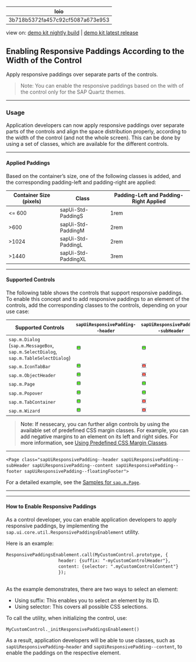 <!-- loio3b718b5372fa457c92cf5087a673e953 -->

| loio |
| -----|
| 3b718b5372fa457c92cf5087a673e953 |

<div id="loio">

view on: [demo kit nightly build](https://openui5nightly.hana.ondemand.com/#/topic/3b718b5372fa457c92cf5087a673e953) | [demo kit latest release](https://openui5.hana.ondemand.com/#/topic/3b718b5372fa457c92cf5087a673e953)</div>

## Enabling Responsive Paddings According to the Width of the Control

Apply responsive paddings over separate parts of the controls.

> Note:
> You can enable the responsive paddings based on the with of the control only for the SAP Quartz themes.
> 
> 

***

<a name="loio3b718b5372fa457c92cf5087a673e953__section_d2f_1pv_jjb"/>

### Usage

Application developers can now apply responsive paddings over separate parts of the controls and align the space distribution properly, according to the width of the control \(and not the whole screen\). This can be done by using a set of classes, which are available for the different controls.

***

#### Applied Paddings

Based on the container’s size, one of the following classes is added, and the corresponding padding-left and padding-right are applied:

|Container Size \(pixels\)|Class|Padding-Left and Padding-Right Applied|
|-------------------------|-----|--------------------------------------|
|<= 600|sapUi-Std-PaddingS|1rem|
|\>600|sapUi-Std-PaddingM|2rem|
|\>1024|sapUi-Std-PaddingL|2rem|
|\>1440|sapUi-Std-PaddingXL|3rem|

***

#### Supported Controls

The following table shows the controls that support responsive paddings. To enable this concept and to add responsive paddings to an element of the controls, add the corresponding classes to the controls, depending on your use case:

|Supported Controls| `sapUiResponsivePadding--header` | `sapUiResponsivePadding--subHeader` | `sapUiResponsivePadding--content` | `sapUiResponsivePadding--footer` | `sapUiResponsivePadding--floatingFooter` |
|------------------|----------------------------------|-------------------------------------|-----------------------------------|----------------------------------|------------------------------------------|
| `sap.m.Dialog` \(`sap.m.MessageBox`, `sap.m.SelectDialog`, `sap.m.TableSelectDialog`\)| ![Yes](loio3cb17ee88aed44d2bf1d14b97728c709_LowRes.gif) | ![Yes](loio3cb17ee88aed44d2bf1d14b97728c709_LowRes.gif) | ![Yes](loio3cb17ee88aed44d2bf1d14b97728c709_LowRes.gif) | ![Yes](loio3cb17ee88aed44d2bf1d14b97728c709_LowRes.gif) | ![No](loio5befb5af20ed42fd9052a99014d953a3_LowRes.gif) |
| `sap.m.IconTabBar` | ![Yes](loio3cb17ee88aed44d2bf1d14b97728c709_LowRes.gif) | ![No](loio5befb5af20ed42fd9052a99014d953a3_LowRes.gif) | ![Yes](loio3cb17ee88aed44d2bf1d14b97728c709_LowRes.gif) | ![No](loio5befb5af20ed42fd9052a99014d953a3_LowRes.gif) | ![No](loio5befb5af20ed42fd9052a99014d953a3_LowRes.gif) |
| `sap.m.ObjectHeader` | ![Yes](loio3cb17ee88aed44d2bf1d14b97728c709_LowRes.gif) | ![No](loio5befb5af20ed42fd9052a99014d953a3_LowRes.gif) | ![No](loio5befb5af20ed42fd9052a99014d953a3_LowRes.gif) | ![No](loio5befb5af20ed42fd9052a99014d953a3_LowRes.gif) | ![No](loio5befb5af20ed42fd9052a99014d953a3_LowRes.gif) |
| `sap.m.Page` | ![Yes](loio3cb17ee88aed44d2bf1d14b97728c709_LowRes.gif) | ![Yes](loio3cb17ee88aed44d2bf1d14b97728c709_LowRes.gif) | ![Yes](loio3cb17ee88aed44d2bf1d14b97728c709_LowRes.gif) | ![Yes](loio3cb17ee88aed44d2bf1d14b97728c709_LowRes.gif) | ![Yes](loio3cb17ee88aed44d2bf1d14b97728c709_LowRes.gif) |
| `sap.m.Popover` | ![Yes](loio3cb17ee88aed44d2bf1d14b97728c709_LowRes.gif) | ![Yes](loio3cb17ee88aed44d2bf1d14b97728c709_LowRes.gif) | ![Yes](loio3cb17ee88aed44d2bf1d14b97728c709_LowRes.gif) | ![Yes](loio3cb17ee88aed44d2bf1d14b97728c709_LowRes.gif) | ![No](loio5befb5af20ed42fd9052a99014d953a3_LowRes.gif) |
| `sap.m.TabContainer` | ![Yes](loio3cb17ee88aed44d2bf1d14b97728c709_LowRes.gif) | ![No](loio5befb5af20ed42fd9052a99014d953a3_LowRes.gif) | ![No](loio5befb5af20ed42fd9052a99014d953a3_LowRes.gif) | ![No](loio5befb5af20ed42fd9052a99014d953a3_LowRes.gif) | ![No](loio5befb5af20ed42fd9052a99014d953a3_LowRes.gif) |
| `sap.m.Wizard` | ![Yes](loio3cb17ee88aed44d2bf1d14b97728c709_LowRes.gif) | ![No](loio5befb5af20ed42fd9052a99014d953a3_LowRes.gif) | ![Yes](loio3cb17ee88aed44d2bf1d14b97728c709_LowRes.gif) | ![No](loio5befb5af20ed42fd9052a99014d953a3_LowRes.gif) | ![No](loio5befb5af20ed42fd9052a99014d953a3_LowRes.gif) |

> Note:
> If nessecary, you can further align controls by using the available set of predefined CSS margin classes. For example, you can add negative margins to an element on its left and right sides. For more information, see [Using Predefined CSS Margin Classes](Using_Predefined_CSS_Margin_Classes_777168f.md).
> 
> 

***

```
<Page class="sapUiResponsivePadding--header sapUiResponsivePadding--subHeader sapUiResponsivePadding--content sapUiResponsivePadding--footer sapUiResponsivePadding--floatingFooter">
```

For a detailed example, see the [Samples for `sap.m.Page`](https://openui5.hana.ondemand.com/#/entity/sap.m.Page). 

***

***

#### How to Enable Responsive Paddings

As a control developer, you can enable application developers to apply responsive paddings, by implementing the `sap.ui.core.util.ResponsivePaddingsEnablement` utility.

Here is an example:

```
ResponsivePaddingsEnablement.call(MyCustomControl.prototype, {
					header: {suffix: "-myCustomControlHeader"},
					content: {selector: ".myCustomControlContent"}
					});
				
```

As the example demonstrates, there are two ways to select an element:

-   Using suffix: This enables you to select an element by its ID.
-   Using selector: This covers all possible CSS selections.

To call the utility, when initializing the control, use:

```
MyCustomControl._initResponsivePaddingsEnablement()
```

As a result, application developers will be able to use classes, such as `sapUiResponsivePadding—header` and `sapUiResponsivePadding--content`, to enable the paddings on the respective element.

